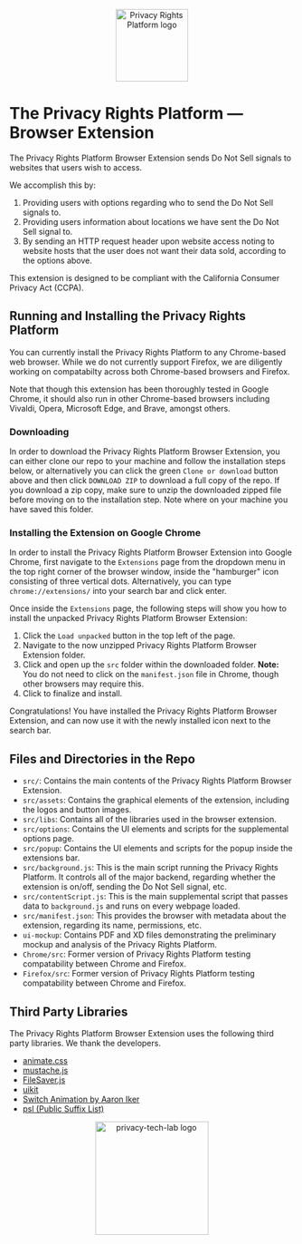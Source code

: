 <p align="center">
  <img src="https://github.com/privacy-tech-lab/privacy-rights-platform-browser-extension/blob/master/src/assets/icon128.png" width="128px" height="128px" title="Privacy Rights Platform logo">
<p>

# The Privacy Rights Platform — Browser Extension

The Privacy Rights Platform Browser Extension sends Do Not Sell signals to websites that users wish to access. 

We accomplish this by:
1) Providing users with options regarding who to send the Do Not Sell signals to. 
2) Providing users information about locations we have sent the Do Not Sell signal to. 
3) By sending an HTTP request header upon website access noting to website hosts that the user does not want their data sold, according to the options above.

This extension is designed to be compliant with the California Consumer Privacy Act (CCPA). 

## Running and Installing the Privacy Rights Platform

You can currently install the Privacy Rights Platform to any Chrome-based web browser. While we do not currently support Firefox, we are diligently working on compatabilty across both Chrome-based browsers and Firefox. 

Note that though this extension has been thoroughly tested in Google Chrome, it should also run in other Chrome-based browsers including Vivaldi, Opera, Microsoft Edge, and Brave, amongst others. 

### Downloading

In order to download the Privacy Rights Platform Browser Extension, you can either clone our repo to your machine and follow the installation steps below, or alternatively you can click the green `Clone or download` button above and then click `DOWNLOAD ZIP` to download a full copy of the repo. If you download a zip copy, make sure to unzip the downloaded zipped file before moving on to the installation step. Note where on your machine you have saved this folder. 

### Installing the Extension on Google Chrome

In order to install the Privacy Rights Platform Browser Extension into Google Chrome, first navigate to the `Extensions` page from the dropdown menu in the top right corner of the browser window, inside the "hamburger" icon consisting of three vertical dots. Alternatively, you can type `chrome://extensions/` into your search bar and click enter. 

Once inside the `Extensions` page, the following steps will show you how to install the unpacked Privacy Rights Platform Browser Extension:
1) Click the `Load unpacked` button in the top left of the page.
2) Navigate to the now unzipped Privacy Rights Platform Browser Extension folder. 
3) Click and open up the `src` folder within the downloaded folder.
**Note:** You do not need to click on the `manifest.json` file in Chrome, though other browsers may require this. 
4) Click to finalize and install.

Congratulations! You have installed the Privacy Rights Platform Browser Extension, and can now use it with the newly installed icon next to the search bar. 

## Files and Directories in the Repo

- `src/`: Contains the main contents of the Privacy Rights Platform Browser Extension. 
- `src/assets`: Contains the graphical elements of the extension, including the logos and button images. 
- `src/libs`: Contains all of the libraries used in the browser extension. 
- `src/options`: Contains the UI elements and scripts for the supplemental options page. 
- `src/popup`: Contains the UI elements and scripts for the popup inside the extensions bar. 
- `src/background.js`: This is the main script running the Privacy Rights Platform. It controls all of the major backend, regarding whether the extension is on/off, sending the Do Not Sell signal, etc. 
- `src/contentScript.js`: This is the main supplemental script that passes data to `background.js` and runs on every webpage loaded.
- `src/manifest.json`: This provides the browser with metadata about the extension, regarding its name, permissions, etc. 
- `ui-mockup`: Contains PDF and XD files demonstrating the preliminary mockup and analysis of the Privacy Rights Platform.
- `Chrome/src`: Former version of Privacy Rights Platform testing compatability between Chrome and Firefox.
- `Firefox/src`: Former version of Privacy Rights Platform testing compatability between Chrome and Firefox.

## Third Party Libraries

The Privacy Rights Platform Browser Extension uses the following third party libraries. We thank the developers.
- [animate.css](https://github.com/animate-css/animate.css)
- [mustache.js](https://github.com/janl/mustache.js)
- [FileSaver.js](https://github.com/eligrey/FileSaver.js)
- [uikit](https://github.com/uikit/uikit)
- [Switch Animation by Aaron Iker](https://codepen.io/aaroniker/pen/oaQdQZ)
- [psl (Public Suffix List)](https://github.com/lupomontero/psl)

<p align="center">
  <img src="https://github.com/privacy-tech-lab/privacy-tech-lab.github.io/blob/master/images/plt_logo.png" width="200px" height="200px" title="privacy-tech-lab logo">
<p>
